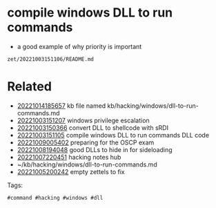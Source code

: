 # compile windows DLL to run commands

- a good example of why priority is important

` zet/20221003151106/README.md `

# Related

- [20221014185657](/zet/20221014185657/README.md) kb file named kb/hacking/windows/dll-to-run-commands.md
- [20221003151207](/zet/20221003151207/README.md) windows privilege escalation
- [20221003150366](/zet/20221003150366/README.md) convert DLL to shellcode with sRDI
- [20221003151105](/zet/20221003151105/README.md) compile windows DLL to run commands DLL code
- [20221009005402](/zet/20221009005402/README.md) preparing for the OSCP exam
- [20221008194048](/zet/20221008194048/README.md) good DLLs to hide in for sideloading
- [20221007220451](/zet/20221007220451/README.md) hacking notes hub
- ~/kb/hacking/windows/dll-to-run-commands.md
- [20221005200242](/zet/20221005200242/README.md) empty zettels to fix

Tags:

    #command #hacking #windows #dll 

